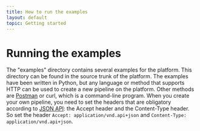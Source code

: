 ```yaml
---
title: How to run the examples
layout: default
topic: Getting started
---
```

<!--
   Licensed to the Apache Software Foundation (ASF) under one or more
   contributor license agreements.  See the NOTICE file distributed with
   this work for additional information regarding copyright ownership.
   The ASF licenses this file to You under the Apache License, Version 2.0
   (the "License"); you may not use this file except in compliance with
   the License.  You may obtain a copy of the License at

       http://www.apache.org/licenses/LICENSE-2.0

   Unless required by applicable law or agreed to in writing, software
   distributed under the License is distributed on an "AS IS" BASIS,
   WITHOUT WARRANTIES OR CONDITIONS OF ANY KIND, either express or implied.
   See the License for the specific language governing permissions and
   limitations under the License.
-->

# Running the examples

The "examples" directory contains several examples for the platform. This directory can be found in the source trunk of the platform. The examples have been written in Python,
but any language or method that supports HTTP can be used to create a new pipeline on the platform. Other methods are [Postman](https://www.getpostman.com) or curl, which is a command-line program.
When you create your own pipeline, you need to set the headers that are obligatory according to [JSON API](http://jsonapi.org/): the Accept header and the Content-Type header.
So set the header `Accept: application/vnd.api+json` and `Content-Type: application/vnd.api+json`.